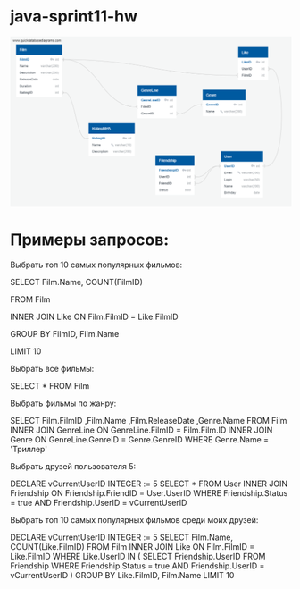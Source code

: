 # java-sprint11-hw



![Диаграмма для Filmorate](QuickDBD-filmorate.png)

# Примеры запросов: 
Выбрать топ 10 самых популярных фильмов:

SELECT Film.Name, COUNT(FilmID) 

FROM Film 

INNER JOIN Like ON Film.FilmID = Like.FilmID

GROUP BY FilmID, Film.Name

LIMIT 10


Выбрать все фильмы: 

SELECT * FROM Film


Выбрать фильмы по жанру:

SELECT Film.FilmID
	,Film.Name
	,Film.ReleaseDate
	,Genre.Name
FROM Film
INNER JOIN GenreLine ON GenreLine.FilmID = Film.Film.ID
INNER JOIN Genre ON GenreLine.GenreID = Genre.GenreID
WHERE Genre.Name = 'Триллер'


Выбрать друзей пользователя 5:

DECLARE vCurrentUserID INTEGER := 5
SELECT * 
FROM User 
INNER JOIN Friendship ON Friendship.FriendID = User.UserID
WHERE Friendship.Status = true AND Friendship.UserID = vCurrentUserID


Выбрать топ 10 самых популярных фильмов среди моих друзей:

DECLARE vCurrentUserID INTEGER := 5
SELECT Film.Name, COUNT(Like.FilmID) 
FROM Film 
INNER JOIN Like ON Film.FilmID = Like.FilmID
WHERE Like.UserID IN (
		SELECT Friendship.UserID 
		FROM Friendship
		WHERE Friendship.Status = true AND Friendship.UserID = vCurrentUserID
	)
GROUP BY Like.FilmID, Film.Name
LIMIT 10
